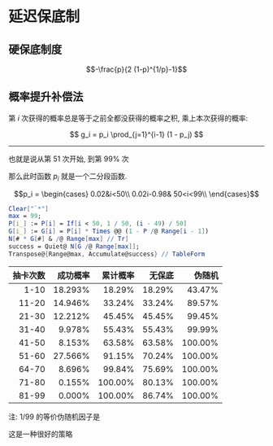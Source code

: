 # 延迟保底制

## 硬保底制度


$$-\frac{p}{2 (1-p)^{1/p}-1}$$




## 概率提升补偿法


第 $i$ 次获得的概率总是等于之前全都没获得的概率之积, 乘上本次获得的概率:

$$ g_i = p_i \prod_{j=1}^{i-1} (1 - p_j) $$

---

也就是说从第 51 次开始, 到第 99% 次


那么此时函数 $p_i$ 就是一个二分段函数.

$$p_i = \begin{cases}
0.02&i<50\\
0.02i-0.98& 50<i<99\\
\end{cases}$$



```mathematica
Clear["`*"]
max = 99;
P[i_] := P[i] = If[i < 50, 1 / 50, (i - 49) / 50]
G[i_] := G[i] = P[i] * Times @@ (1 - P /@ Range[i - 1])
N[# * G[#] & /@ Range[max] // Tr]
success = Quiet@ N[G /@ Range[max]];
Transpose@{Range@max, Accumulate@success} // TableForm
```




 | 抽卡次数 | 成功概率 | 累计概率 | 无保底 |  伪随机 |
 | -------: | -------: | -------: | -----: | ------: |
 |     1-10 |  18.293% |   18.29% | 18.29% |  43.47% |
 |    11-20 |  14.946% |   33.24% | 33.24% |  89.57% |
 |    21-30 |  12.212% |   45.45% | 45.45% |  99.45% |
 |    31-40 |   9.978% |   55.43% | 55.43% |  99.99% |
 |    41-50 |   8.153% |   63.58% | 63.58% | 100.00% |
 |    51-60 |  27.566% |   91.15% | 70.24% | 100.00% |
 |    64-70 |   8.696% |   99.84% | 75.69% | 100.00% |
 |    71-80 |   0.155% |  100.00% | 80.13% | 100.00% |
 |    81-99 |   0.000% |  100.00% | 86.74% | 100.00% |

注: 1/99 的等价伪随机因子是 


这是一种很好的策略


